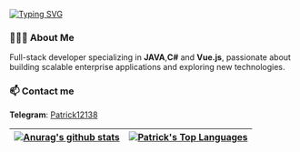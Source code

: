 [![Typing SVG](https://readme-typing-svg.demolab.com?font=Fira+Code&weight=600&size=24&pause=1000&width=435&lines=Hi+I'm+Patrick)](https://git.io/typing-svg)
### 👨🏻‍💻 About Me

Full-stack developer specializing in **JAVA**,**C#** and **Vue.js**, passionate about building scalable enterprise applications and exploring new technologies.

### 📫 Contact me

**Telegram**: [Patrick12138](https://t.me/Patrick12138)

| <a href="https://github.com/anuraghazra/github-readme-stats"><img align="center" src="https://github-readme-stats.vercel.app/api?username=patrick12138&show_icons=true&theme=buefy&include_all_commits=true&hide=contribs,issues" alt="Anurag's github stats" /></a> | <a href="https://github.com/anuraghazra/github-readme-stats"><img align="center" src="https://github-readme-stats.vercel.app/api/top-langs/?username=patrick12138&layout=compact&theme=buefy&hide_border=true" alt="Patrick's Top Languages"/></a> |
| ------------- | ------------- |
